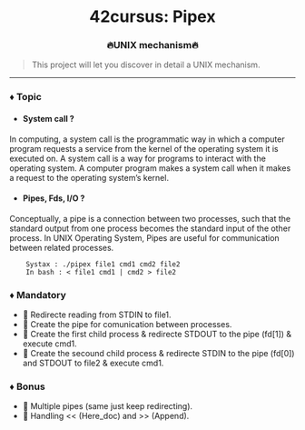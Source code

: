 <div align="center">

# 42cursus: Pipex
### 🔥UNIX mechanism🔥
</div>

> This project will let you discover in detail a UNIX mechanism.
---

### ♦️  Topic
  - #### System call ?</br>
  In computing, a system call is the programmatic way in which a computer program requests a service from the kernel of the operating system it is executed on. A system call is a way for programs to interact with the operating system. A computer program makes a system call when it makes a request to the operating system’s kernel.
  - #### Pipes, Fds, I/O ?</br>
  Conceptually, a pipe is a connection between two processes, such that the standard output from one process becomes the standard input of the other process. In UNIX Operating System, Pipes are useful for communication between related processes.

```
    Systax : ./pipex file1 cmd1 cmd2 file2
    In bash : < file1 cmd1 | cmd2 > file2
```

### ♦️  Mandatory
  - 🔹 Redirecte reading from STDIN to file1.
  - 🔹 Create the pipe for comunication between processes.
  - 🔹 Create the first child process & redirecte STDOUT to the pipe (fd[1]) & execute cmd1.
  - 🔹 Create the secound child process & redirecte STDIN to the pipe (fd[0]) and STDOUT to file2 & execute cmd1.
### ♦️  Bonus
  - 🔹 Multiple pipes (same just keep redirecting).
  - 🔹 Handling << (Here_doc) and >> (Append).
